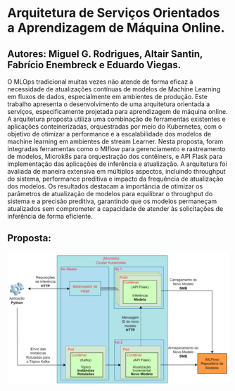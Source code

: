 # Arquitetura de Serviços Orientados a Aprendizagem de Máquina Online.
## __Autores:__ Miguel G. Rodrigues, Altair Santin, Fabrício Enembreck e Eduardo Viegas.
O MLOps tradicional muitas vezes não atende de forma eficaz à necessidade de atualizações contínuas de modelos de Machine Learning em fluxos de dados, especialmente em ambientes de produção. Este trabalho apresenta o desenvolvimento de uma arquitetura orientada a serviços, especificamente projetada para aprendizagem de máquina online. A arquitetura proposta utiliza uma combinação de ferramentas existentes e aplicações conteinerizadas, orquestradas por meio do Kubernetes, com o objetivo de otimizar a performance e a escalabilidade dos modelos de machine learning em ambientes de stream Learner. Nesta proposta, foram integradas ferramentas como o Mlflow para gerenciamento e rastreamento de modelos, Microk8s para orquestração dos contêiners, e API Flask para implementação das aplicações de inferência e atualização. A arquitetura foi avaliada de maneira extensiva em múltiplos aspectos, incluindo throughput do sistema, performance preditiva e impacto da frequência de atualização dos modelos. Os resultados destacam a importância de otimizar os parâmetros de atualização de modelos para equilibrar o throughput do sistema e a precisão preditiva, garantindo que os modelos permaneçam atualizados sem comprometer a capacidade de atender às solicitações de inferência de forma eficiente.
## Proposta:
![Visão geral da proposta](./Imagem_Proposta/Visao_geral_proposta.png)
